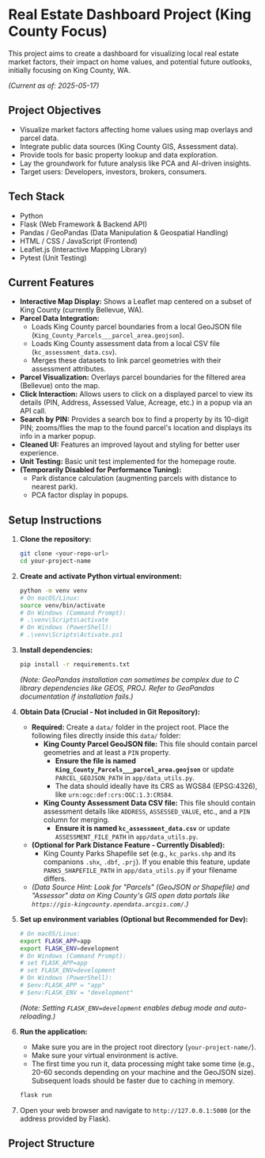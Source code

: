 # Real Estate Dashboard Project (King County Focus)

This project aims to create a dashboard for visualizing local real estate market factors, their impact on home values, and potential future outlooks, initially focusing on King County, WA.

*(Current as of: 2025-05-17)*

## Project Objectives

* Visualize market factors affecting home values using map overlays and parcel data.
* Integrate public data sources (King County GIS, Assessment data).
* Provide tools for basic property lookup and data exploration.
* Lay the groundwork for future analysis like PCA and AI-driven insights.
* Target users: Developers, investors, brokers, consumers.

## Tech Stack

* Python
* Flask (Web Framework & Backend API)
* Pandas / GeoPandas (Data Manipulation & Geospatial Handling)
* HTML / CSS / JavaScript (Frontend)
* Leaflet.js (Interactive Mapping Library)
* Pytest (Unit Testing)

## Current Features

* **Interactive Map Display:** Shows a Leaflet map centered on a subset of King County (currently Bellevue, WA).
* **Parcel Data Integration:**
    * Loads King County parcel boundaries from a local GeoJSON file (`King_County_Parcels___parcel_area.geojson`).
    * Loads King County assessment data from a local CSV file (`kc_assessment_data.csv`).
    * Merges these datasets to link parcel geometries with their assessment attributes.
* **Parcel Visualization:** Overlays parcel boundaries for the filtered area (Bellevue) onto the map.
* **Click Interaction:** Allows users to click on a displayed parcel to view its details (PIN, Address, Assessed Value, Acreage, etc.) in a popup via an API call.
* **Search by PIN:** Provides a search box to find a property by its 10-digit PIN; zooms/flies the map to the found parcel's location and displays its info in a marker popup.
* **Cleaned UI:** Features an improved layout and styling for better user experience.
* **Unit Testing:** Basic unit test implemented for the homepage route.
* **(Temporarily Disabled for Performance Tuning):**
    * Park distance calculation (augmenting parcels with distance to nearest park).
    * PCA factor display in popups.

## Setup Instructions

1.  **Clone the repository:**
    ```bash
    git clone <your-repo-url>
    cd your-project-name
    ```

2.  **Create and activate Python virtual environment:**
    ```bash
    python -m venv venv
    # On macOS/Linux:
    source venv/bin/activate
    # On Windows (Command Prompt):
    # .\venv\Scripts\activate
    # On Windows (PowerShell):
    # .\venv\Scripts\Activate.ps1
    ```

3.  **Install dependencies:**
    ```bash
    pip install -r requirements.txt
    ```
    *(Note: GeoPandas installation can sometimes be complex due to C library dependencies like GEOS, PROJ. Refer to GeoPandas documentation if installation fails.)*

4.  **Obtain Data (Crucial - Not included in Git Repository):**
    * **Required:** Create a `data/` folder in the project root. Place the following files directly inside this `data/` folder:
        * **King County Parcel GeoJSON file:** This file should contain parcel geometries and at least a `PIN` property.
            * **Ensure the file is named `King_County_Parcels___parcel_area.geojson`** or update `PARCEL_GEOJSON_PATH` in `app/data_utils.py`.
            * The data should ideally have its CRS as WGS84 (EPSG:4326), like `urn:ogc:def:crs:OGC:1.3:CRS84`.
        * **King County Assessment Data CSV file:** This file should contain assessment details like `ADDRESS`, `ASSESSED_VALUE`, etc., and a `PIN` column for merging.
            * **Ensure it is named `kc_assessment_data.csv`** or update `ASSESSMENT_FILE_PATH` in `app/data_utils.py`.
    * **(Optional for Park Distance Feature - Currently Disabled):**
        * King County Parks Shapefile set (e.g., `kc_parks.shp` and its companions `.shx`, `.dbf`, `.prj`). If you enable this feature, update `PARKS_SHAPEFILE_PATH` in `app/data_utils.py` if your filename differs.
    * *(Data Source Hint: Look for "Parcels" (GeoJSON or Shapefile) and "Assessor" data on King County's GIS open data portals like `https://gis-kingcounty.opendata.arcgis.com/`.)*

5.  **Set up environment variables (Optional but Recommended for Dev):**
    ```bash
    # On macOS/Linux:
    export FLASK_APP=app
    export FLASK_ENV=development
    # On Windows (Command Prompt):
    # set FLASK_APP=app
    # set FLASK_ENV=development
    # On Windows (PowerShell):
    # $env:FLASK_APP = "app"
    # $env:FLASK_ENV = "development"
    ```
    *(Note: Setting `FLASK_ENV=development` enables debug mode and auto-reloading.)*

6.  **Run the application:**
    * Make sure you are in the project root directory (`your-project-name/`).
    * Make sure your virtual environment is active.
    * The first time you run it, data processing might take some time (e.g., 20-60 seconds depending on your machine and the GeoJSON size). Subsequent loads should be faster due to caching in memory.
    ```bash
    flask run
    ```

7.  Open your web browser and navigate to `http://127.0.0.1:5000` (or the address provided by Flask).

## Project Structure
